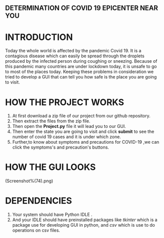 ## DETERMINATION OF COVID 19 EPICENTER NEAR YOU


# INTRODUCTION

Today the whole world is affected by the pandemic Covid 19. It is a contagious disease which can easily be spread through the droplets produced by the infected person during coughing or sneezing. Because of this pandemic many countries are under lockdown today, it is unsafe to go to most of the places today. Keeping these problems in consideration we tried to develop a GUI that can tell you how safe is the place you are going to visit.


# HOW THE PROJECT WORKS

1. At first download a zip file of our project from our github repository.
2. Then extract the files from the zip file.
3. Then open the **Project.py** file it will lead you to our GUI.
4. Then enter the state you are going to visit and click **submit** to see the number of covid 19 cases and it is under which zone.
5. Further,to know about symptoms and precautions for COVID-19 ,we can click the symptoms's and precaution's buttons.


# HOW THE GUI LOOKS

(Screenshot%(74).png)

# DEPENDENCIES

1. Your system should have Python IDLE .
2. And your IDLE should have preinstalled packages like *tkinter* which is a package use for developing GUI in python, and *csv* which is use to do operations on csv files.

